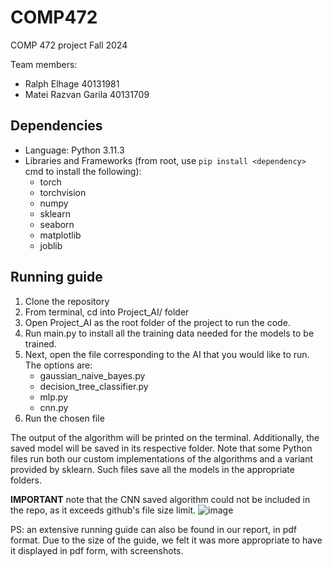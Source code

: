 # COMP472
COMP 472 project Fall 2024

Team members:
- Ralph Elhage 40131981
- Matei Razvan Garila 40131709

## Dependencies

- Language: Python 3.11.3
- Libraries and Frameworks (from root, use `pip install <dependency>` cmd to install the following):
    - torch
    - torchvision
    - numpy
    - sklearn
    - seaborn
    - matplotlib
    - joblib

## Running guide

1. Clone the repository
2. From terminal, cd into Project_AI/ folder
3. Open Project_AI as the root folder of the project to run the code.
4. Run main.py to install all the training data needed for the models to be trained.
5. Next, open the file corresponding to the AI that you would like to run. The options are:
   - gaussian_naive_bayes.py
   - decision_tree_classifier.py
   - mlp.py
   - cnn.py
6. Run the chosen file

The output of the algorithm will be printed on the terminal. Additionally, the saved model will be saved in its respective folder.
Note that some Python files run both our custom implementations of the algorithms and a variant provided by sklearn. Such files save all the models in the appropriate folders.

**IMPORTANT** note that the CNN saved algorithm could not be included in the repo, as it exceeds github's file size limit.
![image](https://github.com/user-attachments/assets/e6792903-7a62-4956-8ff7-19ce41b7ea04)

PS: an extensive running guide can also be found in our report, in pdf format. Due to the size of the guide, we felt it was more appropriate to have it displayed in pdf form, with screenshots.
